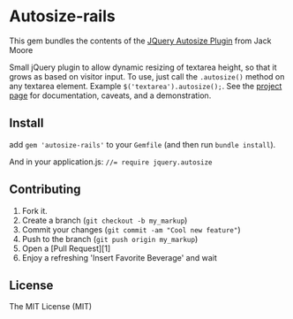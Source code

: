 Autosize-rails
============

This gem bundles the contents of the [JQuery Autosize Plugin](https://github.com/jackmoore/autosize) from Jack Moore

Small jQuery plugin to allow dynamic resizing of textarea height, so that it grows as based on visitor input.  To use, just call the `.autosize()` method on any textarea element. Example `$('textarea').autosize();`.  See the [project page](http://jacklmoore.com/autosize/) for documentation, caveats, and a demonstration.

## Install

add `gem 'autosize-rails'` to your `Gemfile` (and then run `bundle install`).

And in your application.js:
`//= require jquery.autosize`

Contributing
------------

1. Fork it.
2. Create a branch (`git checkout -b my_markup`)
3. Commit your changes (`git commit -am "Cool new feature"`)
4. Push to the branch (`git push origin my_markup`)
5. Open a [Pull Request][1]
6. Enjoy a refreshing 'Insert Favorite Beverage' and wait

License
------------
The MIT License (MIT)
